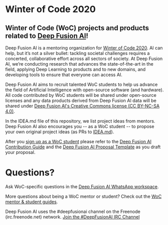 # Winter of Code 2020

## Winter of Code (WoC) projects and products related to [Deep Fusion AI](https://deepfusionai.github.io/)!

Deep Fusion AI is a mentoring organization for [Winter of Code 2020](https://winterofcode.com/). AI can help, but it’s not a silver bullet: tackling societal challenges requires a concerted, collaborative effort across all sectors of society. At Deep Fusion AI, we’re conducting research that advances the state-of-the-art in the field, applying Deep Learning to products and to new domains, and developing tools to ensure that everyone can access AI.

Deep Fusion AI aims to recruit talented WoC students to help us advance the field of Artificial Intelligence with open-source software (and hardware). All code contributed by WoC students will be shared under open-source licenses and any data products derived from Deep Fusion AI data will be shared under [Deep Fusion AI's Creative Commons license (CC BY-NC-SA 4.0)](https://creativecommons.org/licenses/by-nc-sa/4.0/).

In the IDEA.md file of this repository, we list project ideas from mentors. Deep Fusion AI also encourages you -- as a WoC student -- to propose your own original project ideas (as PRs to [IDEA.md](https://github.com/DeepFusionAI/social-distance-detector/blob/master/IDEA.md)).

After you [sign up as a WoC student](https://docs.google.com/forms/d/e/1FAIpQLSdDXgvlFMAZFZ3K6rsseVPoa5pgVk-kYpaU7h6OkA4AE2SGEA/viewform?usp=sf_link) please refer to the [Deep Fusion AI Contribution Guide](https://github.com/DeepFusionAI/social-distance-detector/blob/master/STUDENT-contribution-guide.md) and the [Deep Fusion AI Proposal Template](https://github.com/DeepFusionAI/social-distance-detector/blob/master/STUDENT-proposal-template.md) as you draft your proposal.

# Questions?

Ask WoC-specific questions in the [Deep Fusion AI WhatsApp workspace](https://chat.whatsapp.com/IrVPYeWtS0p8uEpvomBZFH).

More questions about being a WoC mentor or student? Check out the [WoC mentor & student guides](https://winterofcode.com/).

Deep Fusion AI uses the #deepfusionai channel on the Freenode (irc.freenode.net) network. [Join the #DeepFusionAI IRC Channel](https://webchat.freenode.net/?channels=%23deepfusionai)
